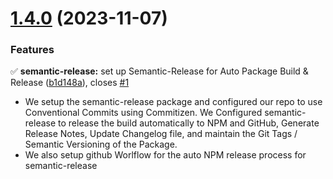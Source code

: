 # [1.4.0](https://github.com/arijitcodes/ultralogger/compare/v1.3.1...v1.4.0) (2023-11-07)


### Features

✅ **semantic-release:** set up Semantic-Release for Auto Package Build & Release ([b1d148a](https://github.com/arijitcodes/ultralogger/commit/b1d148aef76f97615ac63916a2167e619ad0cc8a)), closes [#1](https://github.com/arijitcodes/ultralogger/issues/1)  

- We setup the semantic-release package and configured our repo to use Conventional Commits using
Commitizen. We Configured semantic-release to release the build automatically to NPM and GitHub,
Generate Release Notes, Update Changelog file, and maintain the Git Tags / Semantic Versioning of
the Package.
- We also setup github Worlflow for the auto NPM release process for semantic-release <br/><br/>
